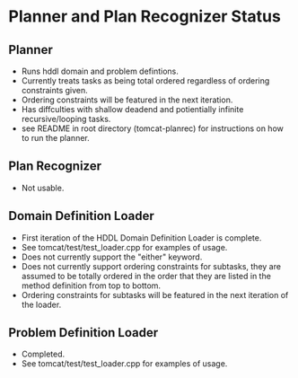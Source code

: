 # Planner and Plan Recognizer Status
## Planner
- Runs hddl domain and problem defintions.
- Currently treats tasks as being total ordered regardless of ordering
  constraints given. 
- Ordering constraints will be featured in the next iteration. 
- Has diffculties with shallow deadend and potientially infinite
  recursive/looping tasks. 
- see README in root directory (tomcat-planrec) for instructions on how to run
  the planner. 

## Plan Recognizer
- Not usable.

## Domain Definition Loader
- First iteration of the HDDL Domain Definition Loader is complete. 
- See tomcat/test/test\_loader.cpp for examples of usage.
- Does not currently support the "either" keyword.
- Does not currently support ordering constraints for subtasks, they are
  assumed to be totally ordered in the order that they are listed in the method
  definition from top to bottom. 
- Ordering constraints for subtasks will be featured in the next iteration of the loader. 

## Problem Definition Loader
- Completed.
- See tomcat/test/test\_loader.cpp for examples of usage.


